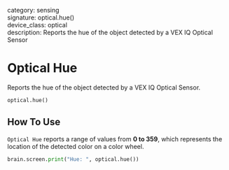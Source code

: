 category: sensing  
signature: optical.hue()  
device_class: optical  
description: Reports the hue of the object detected by a VEX IQ Optical Sensor  

# Optical Hue

Reports the hue of the object detected by a VEX IQ Optical Sensor.

```python
optical.hue()
```

## How To Use

`Optical Hue` reports a range of values from **0 to 359**, which represents the location of the detected color on a color wheel.

```python
brain.screen.print("Hue: ", optical.hue())
```

<advanced>
</advanced>







